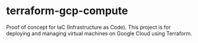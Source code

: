 # terraform-gcp-compute
Proof of concept for IaC (Infrastructure as Code). This project is for deploying and managing virtual machines on Google Cloud using Terraform.
